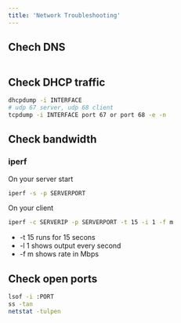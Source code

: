 ```yaml
---
title: 'Network Troubleshooting'
---
```


## Chech DNS
```bash

```

## Check DHCP traffic
```bash
dhcpdump -i INTERFACE
# udp 67 server, udp 68 client
tcpdump -i INTERFACE port 67 or port 68 -e -n
```

## Check bandwidth

### iperf

On your server start
```bash
iperf -s -p SERVERPORT
```
On your client 
```bash
iperf -c SERVERIP -p SERVERPORT -t 15 -i 1 -f m
```
- -t 15 runs for 15 secons
- -l 1 shows output every second
- -f m shows rate in Mbps

## Check open ports
```bash
lsof -i :PORT
ss -tan
netstat -tulpen
```